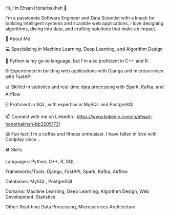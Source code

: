 Hi, I'm Ehsan Honarbakhsh 👋

I'm a passionate Software Engineer and Data Scientist with a knack for building intelligent systems and scalable web applications. I love designing algorithms, diving into data, and crafting solutions that make an impact.

🚀 About Me

💻 Specializing in Machine Learning, Deep Learning, and Algorithm Design

🐍 Python is my go-to language, but I'm also proficient in C++ and R

🌐 Experienced in building web applications with Django and microservices with FastAPI

📊 Skilled in statistics and real-time data processing with Spark, Kafka, and Airflow

🗄️ Proficient in SQL, with expertise in MySQL and PostgreSQL


📫 Connect with me on LinkedIn : https://www.linkedin.com/in/ehsan-honarbakhsh-bb3205173/



😄 Fun fact: I’m a coffee and fitness enthusiast. I have fallen in love with Coldplay since...


🛠️ Skills

Languages: Python, C++, R, SQL

Frameworks/Tools: Django, FastAPI, Spark, Kafka, Airflow

Databases: MySQL, PostgreSQL

Domains: Machine Learning, Deep Learning, Algorithm Design, Web Development, Statistics

Other: Real-time Data Processing, Microservices Architecture


